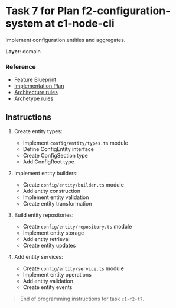 # Task 7 for Plan f2-configuration-system at c1-node-cli

Implement configuration entities and aggregates.

**Layer**: domain

### Reference

- [Feature Blueprint](/docs/f2-configuration-system.blueprint.md)
- [Implementation Plan](/containers/c1-node-cli/docs/f2/f2-configuration-system.plan.md)
- [Architecture rules](/containers/c1-node-cli/.ai/rules/layered.architecture.rules.md)
- [Archetype rules](/containers/c1-node-cli/.ai/rules/node-cli.archetype.rules.md)

## Instructions

1. Create entity types:
   - Implement `config/entity/types.ts` module
   - Define ConfigEntity interface
   - Create ConfigSection type
   - Add ConfigRoot type

2. Implement entity builders:
   - Create `config/entity/builder.ts` module
   - Add entity construction
   - Implement entity validation
   - Create entity transformation

3. Build entity repositories:
   - Create `config/entity/repository.ts` module
   - Implement entity storage
   - Add entity retrieval
   - Create entity updates

4. Add entity services:
   - Create `config/entity/service.ts` module
   - Implement entity operations
   - Add entity validation
   - Create entity events

> End of programming instructions for task `c1-f2-t7`. 